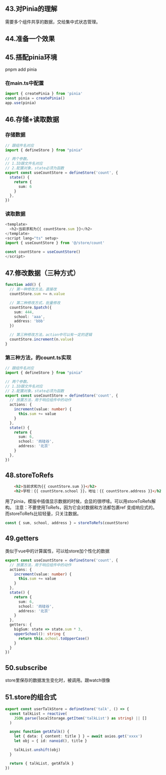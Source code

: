 ## 43.对Pinia的理解
需要多个组件共享的数据，交给集中式状态管理。

## 44.准备一个效果

## 45.搭配pinia环境
pnpm add pinia
### 在main.ts中配置
```ts
import { createPinia } from 'pinia'
const pinia = createPinia()
app.use(pinia)
```

## 46.存储+读取数据
### 存储数据
```ts
// 跟组件名对应
import { defineStore } from "pinia"

// 两个参数。
// 1.ID跟文件名对应
// 2.配置对象，state必须为函数
export const useCountStore = defineStore('count', {
  state() {
    return {
      sum: 6
    }
  },
})
```
### 读取数据
```ts
<template>
  <h2>当前求和为{{ countStore.sum }}</h2>
</template>
<script lang="ts" setup>
import { useCountStore } from '@/store/count'

const countStore = useCountStore()
</script>
```

## 47.修改数据（三种方式）
```ts
function add() {
  // 第一种修改方法，直接改
  countStore.sum += n.value

  // 第二种修改方式，批量修改
  countStore.$patch({
    sum: 444,
    school: 'aaa',
    address: 'bbb'
  })

  // 第三种修改方法，action中可以有一定的逻辑
  countStore.increment(n.value)
}
```
### 第三种方法，的count.ts实现
```ts
// 跟组件名对应
import { defineStore } from "pinia"

// 两个参数。
// 1.ID跟文件名对应
// 2.配置对象，state必须为函数
export const useCountStore = defineStore('count', {
  // 放置方法，用于响应组件中的动作
  actions: {
    increment(value: number) {
      this.sum += value
    }
  },
  state() {
    return {
      sum: 6,
      school: '尚硅谷',
      address: '北京'
    }
  },
})
```

## 48.storeToRefs
```html
    <h2>当前求和为{{ countStore.sum }}</h2>
    <h2>学校：{{ countStore.school }}，地址：{{ countStore.address }}</h2>
```
用了pinia，模版中插值显示数据的时候，会显的很啰嗦。可以用storeToRefs解构。
注意：不要使用ToRefs，因为它会对数据和方法都包裹ref 变成响应式的。而storeToRefs比较轻量，只关注数据。
```ts
const { sum, school, address } = storeToRefs(countStore)
```

## 49.getters
类似于vue中的计算属性，可以给store加个性化的数据
```ts
export const useCountStore = defineStore('count', {
  // 放置方法，用于响应组件中的动作
  actions: {
    increment(value: number) {
      this.sum += value
    }
  },
  state() {
    return {
      sum: 6,
      school: '尚硅谷',
      address: '北京'
    }
  },
  getters: {
    bigSum: state => state.sum * 3,
    upperSchool(): string {
      return this.school.toUpperCase()
    }
  }
})
```

## 50.subscribe
store里保存的数据发生变化时，被调用。跟watch很像

## 51.store的组合式
```ts
export const userTalkStore = defineStore('talk', () => {
  const talkList = reactive(
    JSON.parse(localStorage.getItem('talkList') as string) || []
  )

  async function getATalk() {
    let { data: { content: title } } = await axios.get('xxxx')
    let obj = { id: nanoid(), title }

    talkList.unshift(obj)
  }

  return { talkList, getATalk }
})
```